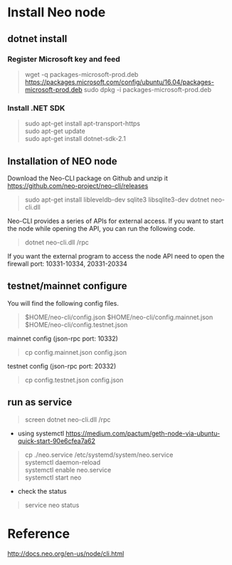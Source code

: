 # Install Neo node
## dotnet install
### Register Microsoft key and feed
>wget -q packages-microsoft-prod.deb https://packages.microsoft.com/config/ubuntu/16.04/packages-microsoft-prod.deb
>sudo dpkg -i packages-microsoft-prod.deb

### Install .NET SDK
>sudo apt-get install apt-transport-https  
>sudo apt-get update  
>sudo apt-get install dotnet-sdk-2.1  

## Installation of NEO node
Download the Neo-CLI package on Github and unzip it
https://github.com/neo-project/neo-cli/releases

>sudo apt-get install libleveldb-dev sqlite3 libsqlite3-dev
>dotnet neo-cli.dll

Neo-CLI provides a series of APIs for external access. If you want to start the node while opening the API, you can run the following code.
>dotnet neo-cli.dll /rpc

If you want the external program to access the node API need to open the firewall port: 10331-10334, 20331-20334

## testnet/mainnet configure
You will find the following config files.
>$HOME/neo-cli/config.json
>$HOME/neo-cli/config.mainnet.json
>$HOME/neo-cli/config.testnet.json

mainnet config (json-rpc port: 10332)
>cp config.mainnet.json config.json

testnet config (json-rpc port: 20332)
>cp config.testnet.json config.json


## run as service
>screen dotnet neo-cli.dll /rpc

* using systemctl
https://medium.com/pactum/geth-node-via-ubuntu-quick-start-90e6cfea7a62

>cp ./neo.service /etc/systemd/system/neo.service  
>systemctl daemon-reload  
>systemctl enable neo.service  
>systemctl start neo  

* check the status
>service neo status


# Reference
http://docs.neo.org/en-us/node/cli.html
